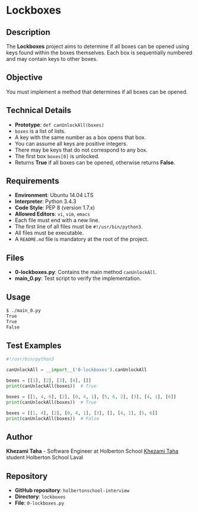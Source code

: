 # Lockboxes

## Description
The **Lockboxes** project aims to determine if all boxes can be opened using keys found within the boxes themselves. Each box is sequentially numbered and may contain keys to other boxes.

## Objective
You must implement a method that determines if all boxes can be opened.

## Technical Details
- **Prototype**: `def canUnlockAll(boxes)`
- `boxes` is a list of lists.
- A key with the same number as a box opens that box.
- You can assume all keys are positive integers.
- There may be keys that do not correspond to any box.
- The first box `boxes[0]` is unlocked.
- Returns **True** if all boxes can be opened, otherwise returns **False**.

## Requirements
- **Environment**: Ubuntu 14.04 LTS
- **Interpreter**: Python 3.4.3
- **Code Style**: PEP 8 (version 1.7.x)
- **Allowed Editors**: `vi`, `vim`, `emacs`
- Each file must end with a new line.
- The first line of all files must be `#!/usr/bin/python3`.
- All files must be executable.
- A `README.md` file is mandatory at the root of the project.

## Files
- **0-lockboxes.py**: Contains the main method `canUnlockAll`.
- **main_0.py**: Test script to verify the implementation.

## Usage
```bash
$ ./main_0.py
True
True
False
```

## Test Examples
```python
#!/usr/bin/python3

canUnlockAll = __import__('0-lockboxes').canUnlockAll

boxes = [[1], [2], [3], [4], []]
print(canUnlockAll(boxes))  # True

boxes = [[1, 4, 6], [2], [0, 4, 1], [5, 6, 2], [3], [4, 1], [6]]
print(canUnlockAll(boxes))  # True

boxes = [[1, 4], [2], [0, 4, 1], [3], [], [4, 1], [5, 6]]
print(canUnlockAll(boxes))  # False
```

## Author
**Khezami Taha** - Software Engineer at Holberton School
[Khezami Taha](https://github.com/KhezamiTaha) student Holberton School Laval

## Repository
- **GitHub repository**: `holbertonschool-interview`
- **Directory**: `lockboxes`
- **File**: `0-lockboxes.py`